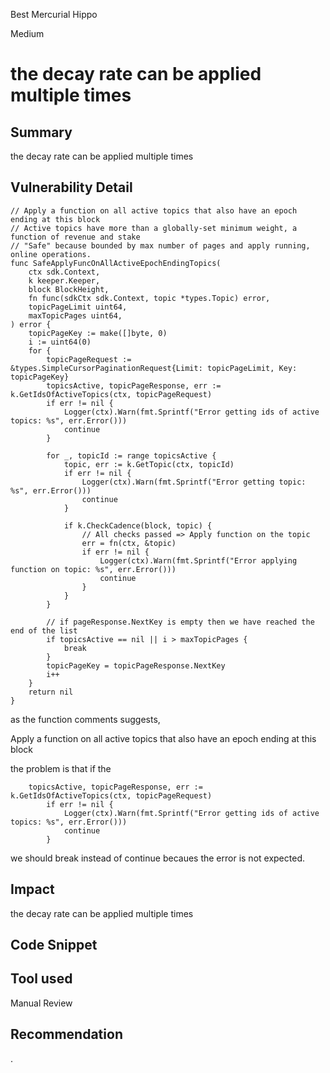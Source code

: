 Best Mercurial Hippo

Medium

# the decay rate can be applied multiple times

## Summary

the decay rate can be applied multiple times

## Vulnerability Detail

```solidity
// Apply a function on all active topics that also have an epoch ending at this block
// Active topics have more than a globally-set minimum weight, a function of revenue and stake
// "Safe" because bounded by max number of pages and apply running, online operations.
func SafeApplyFuncOnAllActiveEpochEndingTopics(
	ctx sdk.Context,
	k keeper.Keeper,
	block BlockHeight,
	fn func(sdkCtx sdk.Context, topic *types.Topic) error,
	topicPageLimit uint64,
	maxTopicPages uint64,
) error {
	topicPageKey := make([]byte, 0)
	i := uint64(0)
	for {
		topicPageRequest := &types.SimpleCursorPaginationRequest{Limit: topicPageLimit, Key: topicPageKey}
		topicsActive, topicPageResponse, err := k.GetIdsOfActiveTopics(ctx, topicPageRequest)
		if err != nil {
			Logger(ctx).Warn(fmt.Sprintf("Error getting ids of active topics: %s", err.Error()))
			continue
		}

		for _, topicId := range topicsActive {
			topic, err := k.GetTopic(ctx, topicId)
			if err != nil {
				Logger(ctx).Warn(fmt.Sprintf("Error getting topic: %s", err.Error()))
				continue
			}

			if k.CheckCadence(block, topic) {
				// All checks passed => Apply function on the topic
				err = fn(ctx, &topic)
				if err != nil {
					Logger(ctx).Warn(fmt.Sprintf("Error applying function on topic: %s", err.Error()))
					continue
				}
			}
		}

		// if pageResponse.NextKey is empty then we have reached the end of the list
		if topicsActive == nil || i > maxTopicPages {
			break
		}
		topicPageKey = topicPageResponse.NextKey
		i++
	}
	return nil
}
```

as the function comments suggests,

Apply a function on all active topics that also have an epoch ending at this block

the problem is that if the 

```solidity
	topicsActive, topicPageResponse, err := k.GetIdsOfActiveTopics(ctx, topicPageRequest)
		if err != nil {
			Logger(ctx).Warn(fmt.Sprintf("Error getting ids of active topics: %s", err.Error()))
			continue
		}
```

we should break instead of continue becaues the error is not expected.

## Impact

the decay rate can be applied multiple times

## Code Snippet



## Tool used

Manual Review

## Recommendation

.
